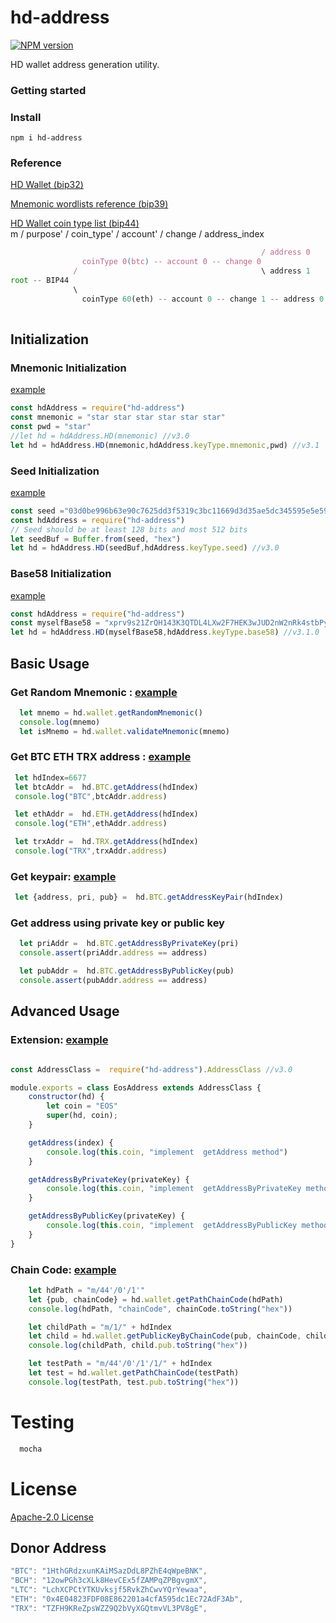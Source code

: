 # hd-address
[![NPM version](https://img.shields.io/npm/v/hd-address?style=flat-square)](https://www.npmjs.com/package/hd-address)

HD wallet address generation utility.

### Getting started
### Install
```
npm i hd-address
```
### Reference 
[HD Wallet (bip32)](https://github.com/bitcoin/bips/blob/master/bip-0032/derivation.png)

[Mnemonic wordlists reference (bip39)](https://github.com/bitcoin/bips/blob/master/bip-0039/bip-0039-wordlists.md) 

[HD Wallet coin type list (bip44)]( https://github.com/satoshilabs/slips/blob/master/slip-0044.md)  
m / purpose' / coin_type' / account' / change / address_index
```js
                                                        / address 0
                coinType 0(btc) -- account 0 -- change 0  
              /                                         \ address 1
root -- BIP44 
              \
                coinType 60(eth) -- account 0 -- change 1 -- address 0
                          
```
 
## Initialization
### Mnemonic Initialization
 [example](./example/mnemonic.js) 
```javascript
const hdAddress = require("hd-address")  
const mnemonic = "star star star star star star"
const pwd = "star" 
//let hd = hdAddress.HD(mnemonic) //v3.0
let hd = hdAddress.HD(mnemonic,hdAddress.keyType.mnemonic,pwd) //v3.1
```

### Seed Initialization 
 [example](./example/seed.js) 

```javascript
const seed ="03d0be996b63e90c7625dd3f5319c3bc11669d3d35ae5dc345595e5e59be74084f"
const hdAddress = require("hd-address")
// Seed should be at least 128 bits and most 512 bits
let seedBuf = Buffer.from(seed, "hex")
let hd = hdAddress.HD(seedBuf,hdAddress.keyType.seed) //v3.0
```

### Base58 Initialization 
 [example](./example/base58.js) 

```javascript
const hdAddress = require("hd-address")  
const myselfBase58 = "xprv9s21ZrQH143K3QTDL4LXw2F7HEK3wJUD2nW2nRk4stbPy6cq3jPPqjiChkVvvNKmPGJxWUtg6LnF5kejMRNNU3TGtRBeJgk33yuGBxrMPHi"
let hd = hdAddress.HD(myselfBase58,hdAddress.keyType.base58) //v3.1.0
```

## Basic Usage

### **Get Random Mnemonic :** [example](./example/mnemonic.js) 
```javascript
  let mnemo = hd.wallet.getRandomMnemonic() 
  console.log(mnemo)
  let isMnemo = hd.wallet.validateMnemonic(mnemo) 
```

### **Get BTC ETH TRX address :** [example](./example/mnemonic.js) 
```javascript
 let hdIndex=6677
 let btcAddr =  hd.BTC.getAddress(hdIndex)
 console.log("BTC",btcAddr.address)

 let ethAddr =  hd.ETH.getAddress(hdIndex)
 console.log("ETH",ethAddr.address)

 let trxAddr =  hd.TRX.getAddress(hdIndex)
 console.log("TRX",trxAddr.address)
```

### **Get keypair:** [example](./test/index.getkeypair.test.js)
```js
 let {address, pri, pub} =  hd.BTC.getAddressKeyPair(hdIndex)
```
### **Get address using private key or public key**
```js
  let priAddr =  hd.BTC.getAddressByPrivateKey(pri)
  console.assert(priAddr.address == address)

  let pubAddr =  hd.BTC.getAddressByPublicKey(pub)
  console.assert(pubAddr.address == address)
```

## Advanced Usage
### **Extension:** [example](./example/extension/index.js)

```javascript

const AddressClass =  require("hd-address").AddressClass //v3.0

module.exports = class EosAddress extends AddressClass {
    constructor(hd) {
        let coin = "EOS"
        super(hd, coin);
    }

    getAddress(index) {
        console.log(this.coin, "implement  getAddress method")
    }

    getAddressByPrivateKey(privateKey) {
        console.log(this.coin, "implement  getAddressByPrivateKey method")
    }

    getAddressByPublicKey(privateKey) {
        console.log(this.coin, "implement  getAddressByPublicKey method")
    }
}
```
### **Chain Code:** [example](./example/chaincode.js)
```js
    let hdPath = "m/44'/0'/1'"
    let {pub, chainCode} = hd.wallet.getPathChainCode(hdPath)
    console.log(hdPath, "chainCode", chainCode.toString("hex"))

    let childPath = "m/1/" + hdIndex
    let child = hd.wallet.getPublicKeyByChainCode(pub, chainCode, childPath)
    console.log(childPath, child.pub.toString("hex"))

    let testPath = "m/44'/0'/1'/1/" + hdIndex
    let test = hd.wallet.getPathChainCode(testPath)
    console.log(testPath, test.pub.toString("hex"))
```
# Testing

```js
  mocha 
```

# License

[Apache-2.0 License](./LICENSE)

## Donor Address
```js
"BTC": "1HthGRdzxunKAiMSazDdL8PZhE4qWpeBNK", 
"BCH": "12owPGh3cXLk8HevCEx5fZAMPqZPBgvgmX",
"LTC": "LchXCPCtYTKUvksjf5RvkZhCwvYQrYewaa",
"ETH": "0x4E04823FDF08E862201a4cfA595dc1Ec72AdF3Ab",
"TRX": "TZFH9KReZpsWZZ9Q2bVyXGQtmvVL3PV8gE",
```
